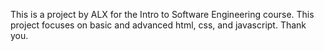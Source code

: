 This is a project by ALX for the Intro to Software Engineering course.
This project focuses on basic and advanced html, css, and javascript.
Thank you.
